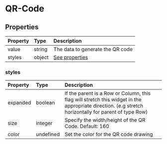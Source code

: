 # QR-Code

## Properties

| Property | Type   | Description                      |
| :------- | :----- | :------------------------------- |
| value    | string | The data to generate the QR code |
| styles   | object | [See properties](#styles)        |

### styles

| Property | Type      | Description                                                                                                                                          |
| :------- | :-------- | :--------------------------------------------------------------------------------------------------------------------------------------------------- |
| expanded | boolean   | If the parent is a Row or Column, this flag will stretch this widget in the appropriate direction. (e.g stretch horizontally for parent of type Row) |
| size     | integer   | Specify the width/height of the QR Code. Default: 160                                                                                                |
| color    | undefined | Set the color for the QR code drawing                                                                                                                |
